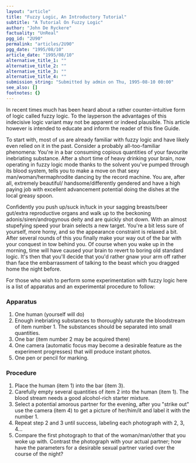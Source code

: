 ```yaml
---
layout: "article"
title: "Fuzzy Logic, An Introductory Tutorial"
subtitle: "A Tutorial On Fuzzy Logic"
author: "John De Ryckere"
factuality: "UnReal"
pgg_id: "2U90"
permalink: "articles/2U90"
pgg_date: "1995/08/10"
article_date: "1995/08/10"
alternative_title_1: ""
alternative_title_2: ""
alternative_title_3: ""
alternative_title_4: ""
submission_string: "Submitted by admin on Thu, 1995-08-10 00:00"
see_also: []
footnotes: {}
---
```

<div>
<p>In recent times much has been heard about a rather counter-intuitive form of logic called fuzzy logic. To the layperson the advantages of this indecisive logic variant may not be apparent or indeed plausible. This article however is intended to educate and inform the reader of this fine Guide.</p>
<p>To start with, most of us are already familiar with fuzzy logic and have likely even relied on it in the past. Consider a probably all-too-familiar phenomena: You're in a bar consuming copious quantities of your favourite inebriating substance. After a short time of heavy drinking your brain, now operating in fuzzy logic mode thanks to the solvent you've pumped through its blood system, tells you to make a move on that sexy man/woman/hermaphrodite dancing by the record machine. You are, after all, extremely beautiful/ handsome/differently gendered and have a high paying job with excellent advancement potential doing the dishes at the local greasy spoon.</p>
<p>Confidently you push up/suck in/tuck in your sagging breasts/beer gut/extra reproductive organs and walk up to the beckoning adonis/siren/androgynous deity and are quickly shot down. With an almost stupefying speed your brain selects a new target. You're a bit less sure of yourself, more horny, and so the appearance constraint is relaxed a bit. After several rounds of this you finally make your way out of the bar with your conquest in tow behind you. Of course when you wake up in the morning, time will have caused your brain to revert to boring old standard logic. It's then that you'll decide that you'd rather gnaw your arm off rather than face the embarrassment of talking to the beast which you dragged home the night before.</p>
<p>For those who wish to perform some experimentation with fuzzy logic here is a list of apparatus and an experimental procedure to follow:</p>
<h3>Apparatus</h3>
<ol>
<li value="1">One human (yourself will do)</li>
<li value="2">Enough inebriating substances to thoroughly saturate the bloodstream of item number 1. The substances should be separated into small quantities.</li>
<li value="3">One bar (item number 2 may be acquired there)</li>
<li value="4">One camera (automatic focus may become a desirable feature as the experiment progresses) that will produce instant photos.</li>
<li value="5">One pen or pencil for marking.</li>
</ol>
<h3>Procedure</h3>
<ol>
<li value="1">Place the human (item 1) into the bar (item 3).</li>
<li value="2">Carefully empty several quantities of item 2 into the human (item 1). The blood stream needs a good alcohol-rich starter mixture.</li>
<li value="3">Select a potential amorous partner for the evening, after you "strike out" use the camera (item 4) to get a picture of her/him/it and label it with the number 1.</li>
<li value="4">Repeat step 2 and 3 until success, labeling each photograph with 2, 3, 4...</li>
<li value="5">Compare the first photograph to that of the woman/man/other that you woke up with. Contrast the photograph with your actual partner; how have the parameters for a desirable sexual partner varied over the course of the night?</li>
</ol>
<!--Amazon_CLS_IM_END-->
</div>


